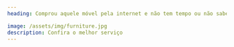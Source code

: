 ```yaml
---
heading: Comprou aquele móvel pela internet e não tem tempo ou não sabe montar?

image: /assets/img/furniture.jpg
description: Confira o melhor serviço
---
```

